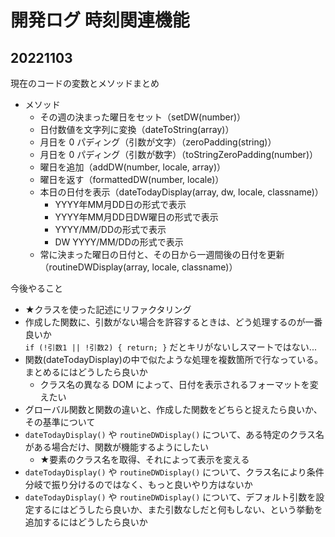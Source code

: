 # 開発ログ 時刻関連機能

## 20221103

現在のコードの変数とメソッドまとめ

+ メソッド
  + その週の決まった曜日をセット（setDW(number)）
  + 日付数値を文字列に変換（dateToString(array)）
  + 月日を 0 パディング（引数が文字）（zeroPadding(string)）
  + 月日を 0 パディング（引数が数字）（toStringZeroPadding(number)）
  + 曜日を追加（addDW(number, locale, array)）
  + 曜日を返す（formattedDW(number, locale)）
  + 本日の日付を表示（dateTodayDisplay(array, dw, locale, classname)）
    + YYYY年MM月DD日の形式で表示
    + YYYY年MM月DD日DW曜日の形式で表示
    + YYYY/MM/DDの形式で表示
    + DW YYYY/MM/DDの形式で表示
  + 常に決まった曜日の日付と、その日から一週間後の日付を更新（routineDWDisplay(array, locale, classname)）

今後やること

+ ★クラスを使った記述にリファクタリング
+ 作成した関数に、引数がない場合を許容するときは、どう処理するのが一番良いか<br>
```if (!引数1 || !引数2) { return; }``` だとキリがないしスマートではない...
+ 関数(dateTodayDisplay)の中で似たような処理を複数箇所で行なっている。まとめるにはどうしたら良いか
  + クラス名の異なる DOM によって、日付を表示されるフォーマットを変えたい
+ グローバル関数と関数の違いと、作成した関数をどちらと捉えたら良いか、その基準について
+ ```dateTodayDisplay()``` や ```routineDWDisplay()``` について、ある特定のクラス名がある場合だけ、関数が機能するようにしたい
  + ★要素のクラス名を取得、それによって表示を変える
+ ```dateTodayDisplay()``` や ```routineDWDisplay()``` について、クラス名により条件分岐で振り分けるのではなく、もっと良いやり方はないか
+ ```dateTodayDisplay()``` や ```routineDWDisplay()``` について、デフォルト引数を設定するにはどうしたら良いか、また引数なしだと何もしない、という挙動を追加するにはどうしたら良いか